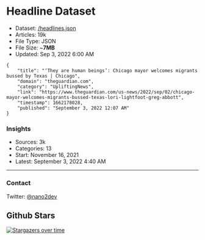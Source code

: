 # Headline Dataset

- Dataset: [/headlines.json](https://raw.githubusercontent.com/fwd/news/master/headlines.json) 
- Articles: 19k
- File Type: JSON
- File Size: ~**7MB**
- Updated: Sep 3, 2022 6:00 AM

```
{
    "title": "‘They are human beings’: Chicago mayor welcomes migrants bussed by Texas | Chicago",
    "domain": "theguardian.com",
    "category": "UpliftingNews",
    "link": "https://www.theguardian.com/us-news/2022/sep/02/chicago-mayor-welcomes-migrants-bussed-texas-lori-lightfoot-greg-abbott",
    "timestamp": 1662178028,
    "published": "September 3, 2022 12:07 AM"
}
```

### Insights

- Sources: 3k
- Categories: 13
- Start: November 16, 2021
- Latest: September 3, 2022 4:40 AM

---

### Contact 

Twitter: [@nano2dev](https://twitter.com/nano2dev)

## Github Stars

[![Stargazers over time](https://starchart.cc/fwd/news.svg)](https://starchart.cc/fwd/news)
